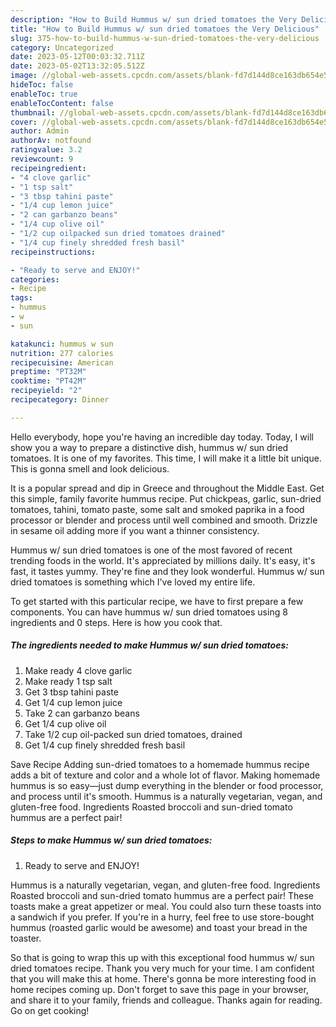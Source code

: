 ```yaml
---
description: "How to Build Hummus w/ sun dried tomatoes the Very Delicious"
title: "How to Build Hummus w/ sun dried tomatoes the Very Delicious"
slug: 375-how-to-build-hummus-w-sun-dried-tomatoes-the-very-delicious
category: Uncategorized
date: 2023-05-12T00:03:32.711Z
date: 2023-05-02T13:32:05.512Z
image: //global-web-assets.cpcdn.com/assets/blank-fd7d144d8ce163db654e5a02c40b08a2775adb7897d16e4062681dc7e1b2800f.png
hideToc: false
enableToc: true
enableTocContent: false
thumbnail: //global-web-assets.cpcdn.com/assets/blank-fd7d144d8ce163db654e5a02c40b08a2775adb7897d16e4062681dc7e1b2800f.png
cover: //global-web-assets.cpcdn.com/assets/blank-fd7d144d8ce163db654e5a02c40b08a2775adb7897d16e4062681dc7e1b2800f.png
author: Admin
authorAv: notfound
ratingvalue: 3.2
reviewcount: 9
recipeingredient:
- "4 clove garlic"
- "1 tsp salt"
- "3 tbsp tahini paste"
- "1/4 cup lemon juice"
- "2 can garbanzo beans"
- "1/4 cup olive oil"
- "1/2 cup oilpacked sun dried tomatoes drained"
- "1/4 cup finely shredded fresh basil"
recipeinstructions:

- "Ready to serve and ENJOY!"
categories:
- Recipe
tags:
- hummus
- w
- sun

katakunci: hummus w sun 
nutrition: 277 calories
recipecuisine: American
preptime: "PT32M"
cooktime: "PT42M"
recipeyield: "2"
recipecategory: Dinner

---
```



Hello everybody, hope you're having an incredible day today. Today, I will show you a way to prepare a distinctive dish, hummus w/ sun dried tomatoes. It is one of my favorites. This time, I will make it a little bit unique. This is gonna smell and look delicious.

It is a popular spread and dip in Greece and throughout the Middle East. Get this simple, family favorite hummus recipe. Put chickpeas, garlic, sun-dried tomatoes, tahini, tomato paste, some salt and smoked paprika in a food processor or blender and process until well combined and smooth. Drizzle in sesame oil adding more if you want a thinner consistency.

Hummus w/ sun dried tomatoes is one of the most favored of recent trending foods in the world. It's appreciated by millions daily. It's easy, it's fast, it tastes yummy. They're fine and they look wonderful. Hummus w/ sun dried tomatoes is something which I've loved my entire life.


To get started with this particular recipe, we have to first prepare a few components. You can have hummus w/ sun dried tomatoes using 8 ingredients and 0 steps. Here is how you cook that.

<!--inarticleads1-->

##### The ingredients needed to make Hummus w/ sun dried tomatoes:

1. Make ready 4 clove garlic
1. Make ready 1 tsp salt
1. Get 3 tbsp tahini paste
1. Get 1/4 cup lemon juice
1. Take 2 can garbanzo beans
1. Get 1/4 cup olive oil
1. Take 1/2 cup oil-packed sun dried tomatoes, drained
1. Get 1/4 cup finely shredded fresh basil


Save Recipe Adding sun-dried tomatoes to a homemade hummus recipe adds a bit of texture and color and a whole lot of flavor. Making homemade hummus is so easy―just dump everything in the blender or food processor, and process until it&#39;s smooth. Hummus is a naturally vegetarian, vegan, and gluten-free food. Ingredients Roasted broccoli and sun-dried tomato hummus are a perfect pair! 

<!--inarticleads2-->

##### Steps to make Hummus w/ sun dried tomatoes:


1. Ready to serve and ENJOY!

Hummus is a naturally vegetarian, vegan, and gluten-free food. Ingredients Roasted broccoli and sun-dried tomato hummus are a perfect pair! These toasts make a great appetizer or meal. You could also turn these toasts into a sandwich if you prefer. If you&#39;re in a hurry, feel free to use store-bought hummus (roasted garlic would be awesome) and toast your bread in the toaster. 

So that is going to wrap this up with this exceptional food hummus w/ sun dried tomatoes recipe. Thank you very much for your time. I am confident that you will make this at home. There's gonna be more interesting food in home recipes coming up. Don't forget to save this page in your browser, and share it to your family, friends and colleague. Thanks again for reading. Go on get cooking!
